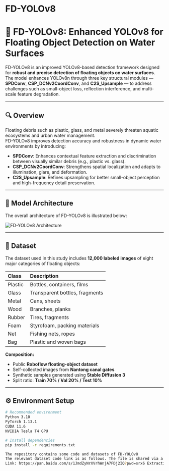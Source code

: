 # FD-YOLOv8
# 🌊 FD-YOLOv8: Enhanced YOLOv8 for Floating Object Detection on Water Surfaces

FD-YOLOv8 is an improved YOLOv8-based detection framework designed for **robust and precise detection of floating objects on water surfaces**.  
The model enhances YOLOv8n through three key structural modules — **SPDConv**, **CSP_DCNv2CoordConv**, and **C2S_Upsample** — to address challenges such as small-object loss, reflection interference, and multi-scale feature degradation.

---

## 🔍 Overview

Floating debris such as plastic, glass, and metal severely threaten aquatic ecosystems and urban water management.  
FD-YOLOv8 improves detection accuracy and robustness in dynamic water environments by introducing:

- **SPDConv**: Enhances contextual feature extraction and discrimination between visually similar debris (e.g., plastic vs. glass).  
- **CSP_DCNv2CoordConv**: Strengthens spatial localization and adapts to illumination, glare, and deformation.  
- **C2S_Upsample**: Refines upsampling for better small-object perception and high-frequency detail preservation.

---

## 🧩 Model Architecture

The overall architecture of FD-YOLOv8 is illustrated below:

![FD-YOLOv8 Architecture](<img width="691" height="536" alt="image" src="https://github.com/user-attachments/assets/35121819-52ad-428a-bde3-0c688ab2abad" />
)

---

## 📂 Dataset

The dataset used in this study includes **12,000 labeled images** of eight major categories of floating objects:

| Class | Description |
|:------|:-------------|
| Plastic | Bottles, containers, films |
| Glass | Transparent bottles, fragments |
| Metal | Cans, sheets |
| Wood | Branches, planks |
| Rubber | Tires, fragments |
| Foam | Styrofoam, packing materials |
| Net | Fishing nets, ropes |
| Bag | Plastic and woven bags |

**Composition:**
- Public **Roboflow floating-object dataset**  
- Self-collected images from **Nantong canal gates**  
- Synthetic samples generated using **Stable Diffusion 3**  
- Split ratio: **Train 70% / Val 20% / Test 10%**

---

## ⚙️ Environment Setup

```bash
# Recommended environment
Python 3.10
PyTorch 1.13.1
CUDA 11.6
NVIDIA Tesla T4 GPU

# Install dependencies
pip install -r requirements.txt

The repository contains some code and datasets of FD-YOLOv8
The relevant dataset code link is as follows. The file is shared via a network disk: data
Link: https://pan.baidu.com/s/1JmdZyNrXVrhWnjA7FDj2IQ?pwd=srx6 Extraction code: srx6
